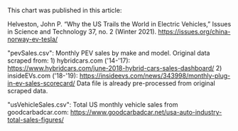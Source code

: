 This chart was published in this article:

Helveston, John P. “Why the US Trails the World in Electric Vehicles,” Issues in Science and Technology 37, no. 2 (Winter 2021).
https://issues.org/china-norway-ev-tesla/

"pevSales.csv":
    Monthly PEV sales by make and model. Original data scraped from:
    1) hybridcars.com ('14-'17):
    https://www.hybridcars.com/june-2018-hybrid-cars-sales-dashboard/
    2) insideEVs.com ('18-'19):
    https://insideevs.com/news/343998/monthly-plug-in-ev-sales-scorecard/
    Data file is already pre-processed from original scraped data.

"usVehicleSales.csv":
    Total US monthly vehicle sales from goodcarbadcar.com:
    https://www.goodcarbadcar.net/usa-auto-industry-total-sales-figures/

